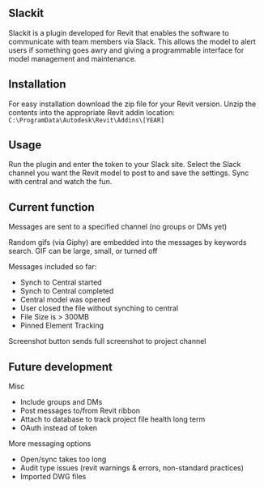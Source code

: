 ## Slackit
Slackit is a plugin developed for Revit that enables the software to communicate with team members via Slack. This allows the model to alert users if something goes awry and giving a programmable interface for model management and maintenance. 

## Installation
For easy installation download the zip file for your Revit version. Unzip the contents into the appropriate Revit addin location:
`C:\ProgramData\Autodesk\Revit\Addins\[YEAR]`

## Usage
Run the plugin and enter the token to your Slack site. Select the Slack channel you want the Revit model to post to and save the settings. Sync with central and watch the fun. 

## Current function
Messages are sent to a specified channel (no groups or DMs yet)

Random gifs (via Giphy) are embedded into the messages by keywords search.
GIF can be large, small, or turned off

Messages included so far:
* Synch to Central started
* Synch to Central completed
* Central model was opened
* User closed the file without synching to central
* File Size is > 300MB
* Pinned Element Tracking

Screenshot button sends full screenshot to project channel

## Future development

Misc
  * Include groups and DMs
  * Post messages to/from Revit ribbon
  * Attach to database to track project file health long term
  * OAuth instead of token

More messaging options 
  * Open/sync takes too long
  * Audit type issues (revit warnings & errors, non-standard practices)
  * Imported DWG files
